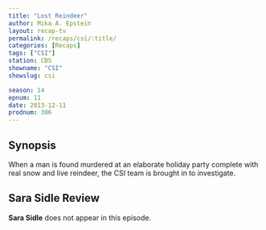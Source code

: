 ```yaml
---
title: "Lost Reindeer"
author: Mika A. Epstein
layout: recap-tv
permalink: /recaps/csi/:title/
categories: [Recaps]
tags: ["CSI"]
station: CBS
showname: "CSI"
showslug: csi

season: 14  
epnum: 11  
date: 2013-12-11
prodnum: 306  
---
```


## Synopsis

When a man is found murdered at an elaborate holiday party complete with real snow and live reindeer, the CSI team is brought in to investigate.

## Sara Sidle Review

**Sara Sidle** does not appear in this episode.
